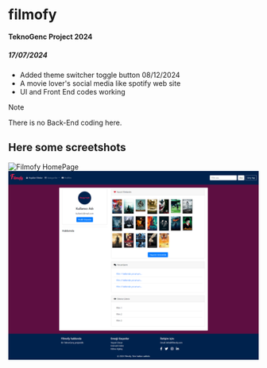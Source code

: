 # filmofy
**TeknoGenc Project 2024**
##### 17/07/2024
- Added theme switcher toggle button 08/12/2024
- A movie lover's social media like spotify web site
- UI and Front End codes working

> [!NOTE]  
> There is no Back-End coding here. 



## Here some screetshots
![Filmofy HomePage](WebScreen.png)
![Filmofy ProfilePage](ProfilePage.png)

